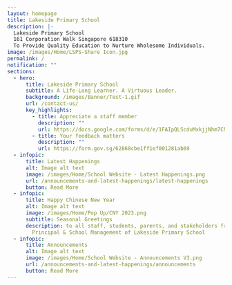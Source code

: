 ```yaml
---
layout: homepage
title: Lakeside Primary School
description: |-
  Lakeside Primary School
  161 Corporation Walk Singapore 618310
  To Provide Quality Education to Nurture Wholesome Individuals.
image: /images/Home/LSPS-Share Icon.jpg
permalink: /
notification: ""
sections:
  - hero:
      title: Lakeside Primary School
      subtitle: A Life-Long Learner. A Virtuous Leader.
      background: /images/Banner/Test-1.gif
      url: /contact-us/
      key_highlights:
        - title: Appreciate a staff member
          description: ""
          url: https://docs.google.com/forms/d/e/1FAIpQLScduMxkjjNhm7CNWqHyKdTfFis0E7BoILxPVI4V3qnj01pgKg/viewform
        - title: Your feedback matters
          description: ""
          url: https://form.gov.sg/62860cbe1ff1ef001281ab69
  - infopic:
      title: Latest Happenings
      alt: Image alt text
      image: /images/Home/School Website - Latest Happenings.png
      url: /announcements-and-latest-happenings/latest-happenings
      button: Read More
  - infopic:
      title: Happy Chinese New Year
      alt: Image alt text
      image: /images/Home/Pop Up/CNY 2023.png
      subtitle: Seasonal Greetings
      description: to all staff, students, parents, and stakeholders from the
        Principal & School Management of Lakeside Primary School
  - infopic:
      title: Announcements
      alt: Image alt text
      image: /images/Home/School Website - Announcements V3.png
      url: /announcements-and-latest-happenings/announcements
      button: Read More
---
```

